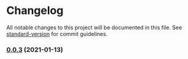 # Changelog

All notable changes to this project will be documented in this file. See [standard-version](https://github.com/conventional-changelog/standard-version) for commit guidelines.

### [0.0.3](https://github.com/freedomsex/cache-service/compare/v0.0.4...v0.0.3) (2021-01-13)
